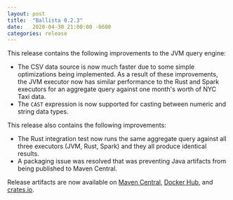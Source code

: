 ```yaml
---
layout: post
title:  "Ballista 0.2.3"
date:   2020-04-30 21:00:00 -0600
categories: release
---
```


This release contains the following improvements to the JVM query engine:

- The CSV data source is now much faster due to some simple optimizations being implemented. As a result of these improvements, the JVM executor now has similar performance to the Rust and Spark executors for an aggregate query against one month's worth of NYC Taxi data.
- The `CAST` expression is now supported for casting between numeric and string data types.

This release also contains the following improvements:

- The Rust integration test now runs the same aggregate query against all three executors (JVM, Rust, Spark) and they all produce identical results.
- A packaging issue was resolved that was preventing Java artifacts from being published to Maven Central.

Release artifacts are now available on [Maven Central](https://search.maven.org/search?q=g:%20org.ballistacompute), [Docker Hub](https://hub.docker.com/u/ballistacompute), and [crates.io](https://crates.io/crates/ballista).

